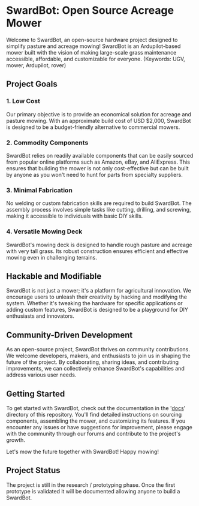 # SwardBot: Open Source Acreage Mower

Welcome to SwardBot, an open-source hardware project designed to simplify pasture and acreage mowing! SwardBot is an Ardupilot-based mower built with the vision of making large-scale grass maintenance accessible, affordable, and customizable for everyone. (Keywords: UGV, mower, Ardupilot, rover)

## Project Goals

### 1. Low Cost
Our primary objective is to provide an economical solution for acreage and pasture mowing. With an approximate build cost of USD $2,000, SwardBot is designed to be a budget-friendly alternative to commercial mowers.

### 2. Commodity Components
SwardBot relies on readily available components that can be easily sourced from popular online platforms such as Amazon, eBay, and AliExpress. This ensures that building the mower is not only cost-effective but can be built by anyone as you won't need to hunt for parts from specialty suppliers.

### 3. Minimal Fabrication
No welding or custom fabrication skills are required to build SwardBot. The assembly process involves simple tasks like cutting, drilling, and screwing, making it accessible to individuals with basic DIY skills.

### 4. Versatile Mowing Deck
SwardBot's mowing deck is designed to handle rough pasture and acreage with very tall grass. Its robust construction ensures efficient and effective mowing even in challenging terrains.

## Hackable and Modifiable

SwardBot is not just a mower; it's a platform for agricultural innovation. We encourage users to unleash their creativity by hacking and modifying the system. Whether it's tweaking the hardware for specific applications or adding custom features, SwardBot is designed to be a playground for DIY enthusiasts and innovators.

## Community-Driven Development

As an open-source project, SwardBot thrives on community contributions. We welcome developers, makers, and enthusiasts to join us in shaping the future of the project. By collaborating, sharing ideas, and contributing improvements, we can collectively enhance SwardBot's capabilities and address various user needs.

## Getting Started

To get started with SwardBot, check out the documentation in the '[docs](docs)' directory of this repository. You'll find detailed instructions on sourcing components, assembling the mower, and customizing its features. If you encounter any issues or have suggestions for improvement, please engage with the community through our forums and contribute to the project's growth.

Let's mow the future together with SwardBot! Happy mowing!

## Project Status

The project is still in the research / prototyping phase. Once the first prototype is validated it will be documented allowing anyone to build a SwardBot.
